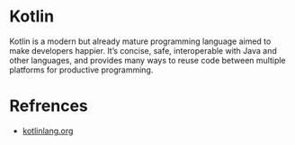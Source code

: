 # Kotlin

Kotlin is a modern but already mature programming language aimed to make developers happier. It’s concise, safe, interoperable with Java and other languages, and provides many ways to reuse code between multiple platforms for productive programming.

# Refrences

- [kotlinlang.org](https://kotlinlang.org/docs/getting-started.html)
